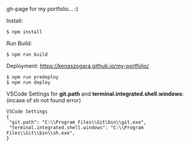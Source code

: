 gh-page for my portfolio... :)

Install: 
```
$ npm install
```

Run Build:
```
$ npm run build
```

Deployment: https://kenaszogara.github.io/my-portfolio/
```
$ npm run predeploy
$ npm run deploy
```

VSCode Settings for **git.path** and **terminal.integrated.shell.windows**: (incase of sh not found error)
```
VSCode Settings
{
 "git.path": "C:\\Program Files\\Git\bin\\git.exe",
 "terminal.integrated.shell.windows": "C:\\Program Files\\Git\\bin\\sh.exe", 
}
```